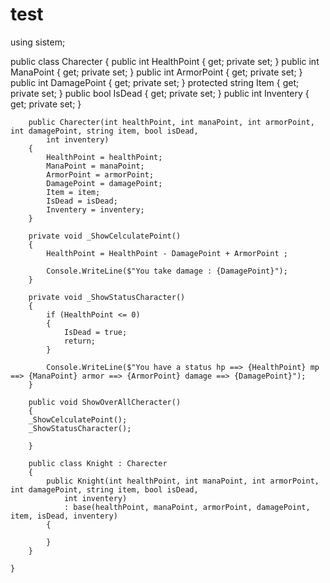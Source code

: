 # test
using sistem;


public class Charecter
    {
        public int HealthPoint { get; private set; }
        public int ManaPoint { get; private set; }
        public int ArmorPoint { get; private set; }
        public int DamagePoint { get; private set; }
        protected string Item { get; private set; }
        public bool IsDead { get; private set; }
        public int Inventery { get; private set; }

        public Charecter(int healthPoint, int manaPoint, int armorPoint, int damagePoint, string item, bool isDead,
            int inventery)
        {
            HealthPoint = healthPoint;
            ManaPoint = manaPoint;
            ArmorPoint = armorPoint;
            DamagePoint = damagePoint;
            Item = item;
            IsDead = isDead;
            Inventery = inventery;
        }

        private void _ShowCelculatePoint()
        {
            HealthPoint = HealthPoint - DamagePoint + ArmorPoint ;
            
            Console.WriteLine($"You take damage : {DamagePoint}");
        }

        private void _ShowStatusCharacter()
        {
            if (HealthPoint <= 0)
            {
                IsDead = true;
                return;
            }
             
            Console.WriteLine($"You have a status hp ==> {HealthPoint} mp ==> {ManaPoint} armor ==> {ArmorPoint} damage ==> {DamagePoint}");
        }

        public void ShowOverAllCheracter()
        {
        _ShowCelculatePoint();
        _ShowStatusCharacter();
        
        }

        public class Knight : Charecter
        {
            public Knight(int healthPoint, int manaPoint, int armorPoint, int damagePoint, string item, bool isDead,
                int inventery)
                : base(healthPoint, manaPoint, armorPoint, damagePoint, item, isDead, inventery)
            {

            }
        }

    }
